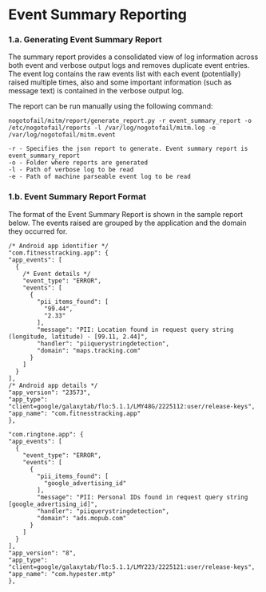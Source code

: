# Event Summary Reporting

### 1.a. Generating Event Summary Report

The summary report provides a consolidated view of log information across both event and verbose output logs and removes duplicate event entries. The event log contains the raw events list with each event (potentially) raised multiple times, also and some important information (such as message text) is contained in the verbose output log.

The report can be run manually using the following command:
```
nogotofail/mitm/report/generate_report.py -r event_summary_report -o /etc/nogotofail/reports -l /var/log/nogotofail/mitm.log -e /var/log/nogotofail/mitm.event
```
```
-r - Specifies the json report to generate. Event summary report is event_summary_report
-o - Folder where reports are generated
-l - Path of verbose log to be read
-e - Path of machine parseable event log to be read
```

### 1.b. Event Summary Report Format

The format of the Event Summary Report is shown in the sample report below. The events raised are grouped by  the application and the domain they occurred for.
```
/* Android app identifier */
"com.fitnesstracking.app": {
"app_events": [
  {
    /* Event details */
    "event_type": "ERROR",
    "events": [
      {
        "pii_items_found": [
          "99.44",
          "2.33"
        ],
        "message": "PII: Location found in request query string (longitude, latitude) - [99.11, 2.44]",
        "handler": "piiquerystringdetection",
        "domain": "maps.tracking.com"
      }
    ]
  }
],
/* Android app details */
"app_version": "23573",
"app_type": "client=google/galaxytab/flo:5.1.1/LMY48G/2225112:user/release-keys",
"app_name": "com.fitnesstracking.app"
},

"com.ringtone.app": {
"app_events": [
  {
    "event_type": "ERROR",
    "events": [
      {
        "pii_items_found": [
          "google_advertising_id"
        ],
        "message": "PII: Personal IDs found in request query string [google_advertising_id]",
        "handler": "piiquerystringdetection",
        "domain": "ads.mopub.com"
      }
    ]
  }
],
"app_version": "8",
"app_type": "client=google/galaxytab/flo:5.1.1/LMY223/2225121:user/release-keys",
"app_name": "com.hypester.mtp"
},
```
